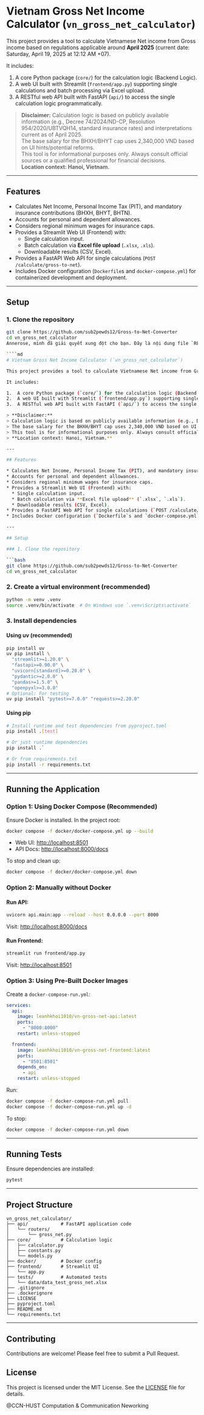 # Vietnam Gross Net Income Calculator (`vn_gross_net_calculator`)

This project provides a tool to calculate Vietnamese Net income from Gross income based on regulations applicable around **April 2025** (current date: Saturday, April 19, 2025 at 12:12 AM +07).

It includes:

1.  A core Python package (`core/`) for the calculation logic (Backend Logic).
2.  A web UI built with Streamlit (`frontend/app.py`) supporting single calculations and batch processing via Excel upload.
3.  A RESTful web API built with FastAPI (`api/`) to access the single calculation logic programmatically.

> **Disclaimer:**
> Calculation logic is based on publicly available information (e.g., Decree 74/2024/ND-CP, Resolution 954/2020/UBTVQH14, standard insurance rates) and interpretations current as of April 2025.  
> The base salary for the BHXH/BHYT cap uses 2,340,000 VND based on UI hints/potential reforms.  
> This tool is for informational purposes only. Always consult official sources or a qualified professional for financial decisions.  
> **Location context: Hanoi, Vietnam.**

---

## Features

* Calculates Net Income, Personal Income Tax (PIT), and mandatory insurance contributions (BHXH, BHYT, BHTN).
* Accounts for personal and dependent allowances.
* Considers regional minimum wages for insurance caps.
* Provides a Streamlit Web UI (Frontend) with:
  * Single calculation input.
  * Batch calculation via **Excel file upload** (`.xlsx`, `.xls`).
  * Downloadable results (CSV, Excel).
* Provides a FastAPI Web API for single calculations (`POST /calculate/gross-to-net`).
* Includes Docker configuration (`Dockerfile`s and `docker-compose.yml`) for containerized development and deployment.

---

## Setup

### 1. Clone the repository

```bash
git clone https://github.com/sub2pewds12/Gross-to-Net-Converter
cd vn_gross_net_calculator
Annerose, mình đã giải quyết xung đột cho bạn. Đây là nội dung file `README.md` sau khi đã xử lý:

````md
# Vietnam Gross Net Income Calculator (`vn_gross_net_calculator`)

This project provides a tool to calculate Vietnamese Net income from Gross income based on regulations applicable around **April 2025** (current date: Saturday, April 19, 2025 at 12:12 AM +07).

It includes:

1.  A core Python package (`core/`) for the calculation logic (Backend Logic).
2.  A web UI built with Streamlit (`frontend/app.py`) supporting single calculations and batch processing via Excel upload.
3.  A RESTful web API built with FastAPI (`api/`) to access the single calculation logic programmatically.

> **Disclaimer:**
> Calculation logic is based on publicly available information (e.g., Decree 74/2024/ND-CP, Resolution 954/2020/UBTVQH14, standard insurance rates) and interpretations current as of April 2025.  
> The base salary for the BHXH/BHYT cap uses 2,340,000 VND based on UI hints/potential reforms.  
> This tool is for informational purposes only. Always consult official sources or a qualified professional for financial decisions.  
> **Location context: Hanoi, Vietnam.**

---

## Features

* Calculates Net Income, Personal Income Tax (PIT), and mandatory insurance contributions (BHXH, BHYT, BHTN).
* Accounts for personal and dependent allowances.
* Considers regional minimum wages for insurance caps.
* Provides a Streamlit Web UI (Frontend) with:
  * Single calculation input.
  * Batch calculation via **Excel file upload** (`.xlsx`, `.xls`).
  * Downloadable results (CSV, Excel).
* Provides a FastAPI Web API for single calculations (`POST /calculate/gross-to-net`).
* Includes Docker configuration (`Dockerfile`s and `docker-compose.yml`) for containerized development and deployment.

---

## Setup

### 1. Clone the repository

```bash
git clone https://github.com/sub2pewds12/Gross-to-Net-Converter
cd vn_gross_net_calculator
````

### 2. Create a virtual environment (recommended)

```bash
python -m venv .venv
source .venv/bin/activate  # On Windows use `.venv\Scripts\activate`
```

### 3. Install dependencies

#### Using uv (recommended)

```bash
pip install uv
uv pip install \
  "streamlit>=1.20.0" \
  "fastapi>=0.90.0" \
  "uvicorn[standard]>=0.20.0" \
  "pydantic>=2.0.0" \
  "pandas>=1.5.0" \
  "openpyxl>=3.0.0"
# Optional: For testing
uv pip install "pytest>=7.0.0" "requests>=2.20.0"
```

#### Using pip

```bash
# Install runtime and test dependencies from pyproject.toml
pip install .[test]

# Or just runtime dependencies
pip install .`

# Or from requirements.txt
pip install -r requirements.txt
```

---

## Running the Application

### Option 1: Using Docker Compose (Recommended)

Ensure Docker is installed. In the project root:

```bash
docker compose -f docker/docker-compose.yml up --build
```

* Web UI: [http://localhost:8501](http://localhost:8501)
* API Docs: [http://localhost:8000/docs](http://localhost:8000/docs)

To stop and clean up:

```bash
docker compose -f docker/docker-compose.yml down
```

### Option 2: Manually without Docker

#### Run API:

```bash
uvicorn api.main:app --reload --host 0.0.0.0 --port 8000
```

Visit: [http://localhost:8000/docs](http://localhost:8000/docs)

#### Run Frontend:

```bash
streamlit run frontend/app.py
```

Visit: [http://localhost:8501](http://localhost:8501)

### Option 3: Using Pre-Built Docker Images

Create a `docker-compose-run.yml`:

```yaml
services:
  api:
    image: leanhkhoi1010/vn-gross-net-api:latest
    ports:
      - "8000:8000"
    restart: unless-stopped

  frontend:
    image: leanhkhoi1010/vn-gross-net-frontend:latest
    ports:
      - "8501:8501"
    depends_on:
      - api
    restart: unless-stopped
```

Run:

```bash
docker compose -f docker-compose-run.yml pull
docker compose -f docker-compose-run.yml up -d
```

To stop:

```bash
docker compose -f docker-compose-run.yml down
```

---

## Running Tests

Ensure dependencies are installed:

```bash
pytest
```

---

## Project Structure

```
vn_gross_net_calculator/
├── api/            # FastAPI application code
│   └── routers/
│       └── gross_net.py
├── core/           # Calculation logic
│   ├── calculator.py
│   ├── constants.py
│   └── models.py
├── docker/         # Docker config
├── frontend/       # Streamlit UI
│   └── app.py
├── tests/          # Automated tests
│   └── data/data_test_gross_net.xlsx
├── .gitignore
├── .dockerignore
├── LICENSE
├── pyproject.toml
├── README.md
└── requirements.txt
```

---

## Contributing

Contributions are welcome! Please feel free to submit a Pull Request.

## License

This project is licensed under the MIT License. See the [LICENSE](LICENSE) file for details.

@CCN-HUST
Computation & Communication Neworking

```

